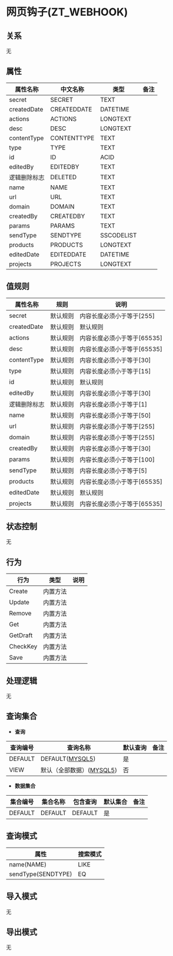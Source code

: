 # 网页钩子(ZT_WEBHOOK)

  

## 关系
无

## 属性

| 属性名称        |    中文名称    | 类型     |  备注  |
| --------   |------------| -----   |  -------- | 
|secret|SECRET|TEXT|&nbsp;|
|createdDate|CREATEDDATE|DATETIME|&nbsp;|
|actions|ACTIONS|LONGTEXT|&nbsp;|
|desc|DESC|LONGTEXT|&nbsp;|
|contentType|CONTENTTYPE|TEXT|&nbsp;|
|type|TYPE|TEXT|&nbsp;|
|id|ID|ACID|&nbsp;|
|editedBy|EDITEDBY|TEXT|&nbsp;|
|逻辑删除标志|DELETED|TEXT|&nbsp;|
|name|NAME|TEXT|&nbsp;|
|url|URL|TEXT|&nbsp;|
|domain|DOMAIN|TEXT|&nbsp;|
|createdBy|CREATEDBY|TEXT|&nbsp;|
|params|PARAMS|TEXT|&nbsp;|
|sendType|SENDTYPE|SSCODELIST|&nbsp;|
|products|PRODUCTS|LONGTEXT|&nbsp;|
|editedDate|EDITEDDATE|DATETIME|&nbsp;|
|projects|PROJECTS|LONGTEXT|&nbsp;|

## 值规则
| 属性名称    | 规则    |  说明  |
| --------   |------------| ----- | 
|secret|默认规则|内容长度必须小于等于[255]|
|createdDate|默认规则|默认规则|
|actions|默认规则|内容长度必须小于等于[65535]|
|desc|默认规则|内容长度必须小于等于[65535]|
|contentType|默认规则|内容长度必须小于等于[30]|
|type|默认规则|内容长度必须小于等于[15]|
|id|默认规则|默认规则|
|editedBy|默认规则|内容长度必须小于等于[30]|
|逻辑删除标志|默认规则|内容长度必须小于等于[1]|
|name|默认规则|内容长度必须小于等于[50]|
|url|默认规则|内容长度必须小于等于[255]|
|domain|默认规则|内容长度必须小于等于[255]|
|createdBy|默认规则|内容长度必须小于等于[30]|
|params|默认规则|内容长度必须小于等于[100]|
|sendType|默认规则|内容长度必须小于等于[5]|
|products|默认规则|内容长度必须小于等于[65535]|
|editedDate|默认规则|默认规则|
|projects|默认规则|内容长度必须小于等于[65535]|

## 状态控制

无


## 行为
| 行为    | 类型    |  说明  |
| --------   |------------| ----- | 
|Create|内置方法|&nbsp;|
|Update|内置方法|&nbsp;|
|Remove|内置方法|&nbsp;|
|Get|内置方法|&nbsp;|
|GetDraft|内置方法|&nbsp;|
|CheckKey|内置方法|&nbsp;|
|Save|内置方法|&nbsp;|

## 处理逻辑
无

## 查询集合

* **查询**

| 查询编号 | 查询名称       | 默认查询 |   备注|
| --------  | --------   | --------   | ----- |
|DEFAULT|DEFAULT([MYSQL5](../../appendix/query_MYSQL5.md#WebHook_Default))|是|&nbsp;|
|VIEW|默认（全部数据）([MYSQL5](../../appendix/query_MYSQL5.md#WebHook_View))|否|&nbsp;|

* **数据集合**

| 集合编号 | 集合名称   |  包含查询  | 默认集合 |   备注|
| --------  | --------   | -------- | --------   | ----- |
|DEFAULT|DEFAULT|DEFAULT|是|&nbsp;|

## 查询模式
| 属性      |    搜索模式     |
| --------   |------------|
|name(NAME)|LIKE|
|sendType(SENDTYPE)|EQ|

## 导入模式
无


## 导出模式
无
